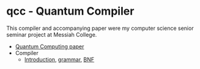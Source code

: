 # qcc - Quantum Compiler

This compiler and accompanying paper were my computer science senior seminar project at Messiah College.

- [Quantum Computing paper](PAPER.md)
- Compiler
  - [Introduction](INTRO.md), [grammar](GRAMMAR.txt), [BNF](BNF.txt)

